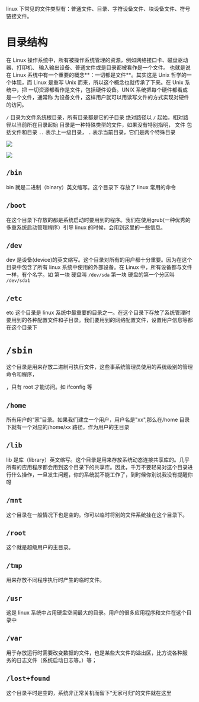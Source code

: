 linux 下常见的文件类型有：普通文件、目录、字符设备文件、块设备文件、符号链接文件。









# 目录结构

在 Linux 操作系统中，所有被操作系统管理的资源，例如网络接口卡、磁盘驱动器、打印机、 输入输出设备、普通文件或是目录都被看作是一个文件。 也就是说在 Linux 系统中有一个重要的概念**：一切都是文件**。其实这是 Unix 哲学的一 个体现，而 Linux 是重写 Unix 而来，所以这个概念也就传承了下来。在 Unix 系统中，把 一切资源都看作是文件，包括硬件设备。UNIX 系统把每个硬件都看成是一个文件，通常称 为设备文件，这样用户就可以用读写文件的方式实现对硬件的访问。



`/` 目录为文件系统根目录，所有目录都是它的子目录 绝对路径以 `/` 起始，相对路径以当前所在目录起始 目录是一种特殊类型的文件，如果没有特别指明， 文件 包括文件和目录 `..` 表示上一级目录， `.` 表示当前目录，它们是两个特殊目录



 ![](http://resources.lingwenlong.com/note-img/20210728164909.png)



 ![](http://resources.lingwenlong.com/note-img/20210803142025.png)



## `/bin`

bin 就是二进制（binary）英文缩写。这个目录下 存放了 linux 常用的命令

## `/boot`

在这个目录下存放的都是系统启动时要用到的程序。我们在使用grub(一种优秀的多重系统启动管理程序）引导 linux 的时候，会用到这里的一些信息。

## `/dev`
 dev 是设备(device)的英文缩写。这个目录对所有的用户都十分重要。因为在这个目录中包含了所有 linux 系统中使用的外部设备。在 Linux 中，所有设备都与文件一样，有个名字。如 
 第一块 硬盘叫 `/dev/sda` 
 第一块 硬盘的第一个分区叫 `/dev/sda1` 

## `/etc`
 etc 这个目录是 linux 系统中最重要的目录之一。在这个目录下存放了系统管理时要用到的各种配置文件和子目录。我们要用到的网络配置文件，设置用户信息等都在这个目录下

# `/sbin`
 这个目录是用来存放二进制可执行文件，这些事系统管理员使用的系统级别的管理命令和程序，

，只有 root 才能访问。如 ifconfig 等

##  `/home`
 所有用户的“家”目录。如果我们建立一个用户，用户名是"xx",那么在/home 目录下就有一个对应的/home/xx 路径，作为用户的主目录

## `/lib`
 lib 是库（library）英文缩写。这个目录是用来存放系统动态连接共享库的。几乎所有的应用程序都会用到这个目录下的共享库。因此，千万不要轻易对这个目录进行什么操作，一旦发生问题，你的系统就不能工作了，到时候你别说我没有提醒你呀

## `/mnt`
 这个目录在一般情况下也是空的。你可以临时将别的文件系统挂在这个目录下。 
## `/root`
 这个就是超级用户的主目录。 
## `/tmp`
 用来存放不同程序执行时产生的临时文件。 
## `/usr`
 这是 linux 系统中占用硬盘空间最大的目录。用户的很多应用程序和文件在这个目录中

## `/var`

用于存放运行时需要改变数据的文件，也是某些大文件的溢出区，比方说各种服 务的日志文件（系统启动日志等。）等；

## `/lost+found`

这个目录平时是空的，系统非正常关机而留下“无家可归”的文件就在这里














